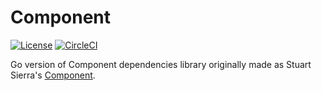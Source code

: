 Component
=========

[![License](https://img.shields.io/badge/License-Apache%202.0-blue.svg)](https://github.com/coreswitch/component/blob/master/LICENSE)
[![CircleCI](https://circleci.com/gh/coreswitch/component/tree/master.svg?style=shield)](https://circleci.com/gh/coreswitch/component/tree/master)

Go version of Component dependencies library originally made as Stuart Sierra's
[Component](https://github.com/stuartsierra/component).
